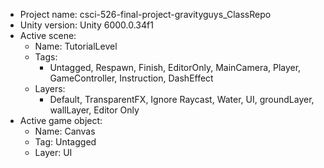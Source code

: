 <!-- UNITY CODE ASSIST INSTRUCTIONS START -->
- Project name: csci-526-final-project-gravityguys_ClassRepo
- Unity version: Unity 6000.0.34f1
- Active scene:
  - Name: TutorialLevel
  - Tags:
    - Untagged, Respawn, Finish, EditorOnly, MainCamera, Player, GameController, Instruction, DashEffect
  - Layers:
    - Default, TransparentFX, Ignore Raycast, Water, UI, groundLayer, wallLayer, Editor Only
- Active game object:
  - Name: Canvas
  - Tag: Untagged
  - Layer: UI
<!-- UNITY CODE ASSIST INSTRUCTIONS END -->